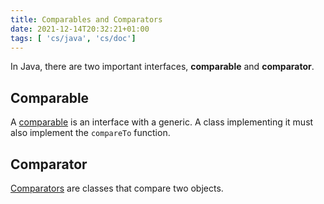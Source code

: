 ```yaml
---
title: Comparables and Comparators
date: 2021-12-14T20:32:21+01:00
tags: [ 'cs/java', 'cs/doc']
---
```

In Java, there are two important interfaces, **comparable** and **comparator**.

## Comparable
A [comparable](https://docs.oracle.com/javase/8/docs/api/java/lang/Comparable.html) is an interface with a generic. A class implementing it must also implement the `compareTo` function.

## Comparator
[Comparators](https://docs.oracle.com/javase/8/docs/api/java/lang/Comparable.html) are classes that compare two objects. 